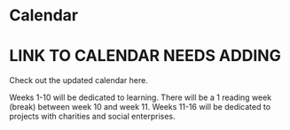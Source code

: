 # Calendar

# LINK TO CALENDAR NEEDS ADDING

Check out the updated calendar here.

Weeks 1-10 will be dedicated to learning. There will be a 1 reading week (break) between week 10 and week 11. Weeks 11-16 will be dedicated to projects with charities and social enterprises.